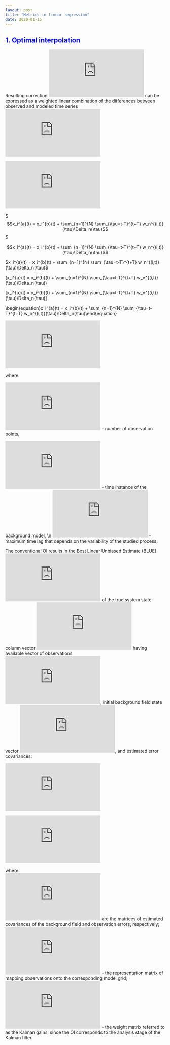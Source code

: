 ```yaml
---
layout: post
title: "Metrics in linear regression"
date: 2020-01-15
---
```

<link rel="stylesheet" href="https://cdn.jsdelivr.net/npm/katex@0.10.2/dist/katex.min.css" integrity="sha384-yFRtMMDnQtDRO8rLpMIKrtPCD5jdktao2TV19YiZYWMDkUR5GQZR/NOVTdquEx1j" crossorigin="anonymous">
<script defer src="https://cdn.jsdelivr.net/npm/katex@0.10.2/dist/katex.min.js" integrity="sha384-9Nhn55MVVN0/4OFx7EE5kpFBPsEMZxKTCnA+4fqDmg12eCTqGi6+BB2LjY8brQxJ" crossorigin="anonymous"></script>
<script defer src="https://cdn.jsdelivr.net/npm/katex@0.10.2/dist/contrib/auto-render.min.js" integrity="sha384-kWPLUVMOks5AQFrykwIup5lo0m3iMkkHrD0uJ4H5cjeGihAutqP0yW0J6dpFiVkI" crossorigin="anonymous" onload="renderMathInElement(document.body);"></script>

## <span style="color:blue"> 1. Optimal interpolation </span>

Resulting correction ![equation](https://latex.codecogs.com/gif.latex?x_i%5E%7Ba%7D) can be expressed as a weighted linear combination 
of the differences between observed and modeled time series 
![equation](https://latex.codecogs.com/png.latex?%5CDelta_n%28%5Ctau%29%20%3D%20y_n%5E%7Bo%7D%28%5Ctau%29-Hx_n%5E%7Bb%7D%28%5Ctau%29) 

![equation](https://latex.codecogs.com/png.latex?%5CDelta_n%28%5Ctau%29%20%3D%20y_n%5E%7Bo%7D%28%5Ctau%29-Hx_n%5E%7Bb%7D%28%5Ctau%29) 

$$$x_i^{a}(t) = x_i^{b}(t) + \sum_{n=1}^{N} \sum_{\tau=t-T}^{t+T} w_n^{(i,t)}(\tau)\Delta_n(\tau)$$$

$$x_i^{a}(t) = x_i^{b}(t) + \sum_{n=1}^{N} \sum_{\tau=t-T}^{t+T} w_n^{(i,t)}(\tau)\Delta_n(\tau)$$

$x_i^{a}(t) = x_i^{b}(t) + \sum_{n=1}^{N} \sum_{\tau=t-T}^{t+T} w_n^{(i,t)}(\tau)\Delta_n(\tau)$

 \(x_i^{a}(t) = x_i^{b}(t) + \sum_{n=1}^{N} \sum_{\tau=t-T}^{t+T} w_n^{(i,t)}(\tau)\Delta_n(\tau)\) 
 
  \[x_i^{a}(t) = x_i^{b}(t) + \sum_{n=1}^{N} \sum_{\tau=t-T}^{t+T} w_n^{(i,t)}(\tau)\Delta_n(\tau)\] 

\begin{equation}x_i^{a}(t) = x_i^{b}(t) + \sum_{n=1}^{N} \sum_{\tau=t-T}^{t+T} w_n^{(i,t)}(\tau)\Delta_n(\tau)\end{equation}

![equation](https://latex.codecogs.com/png.latex?x_i%5E%7Ba%7D%28t%29%20%3D%20x_i%5E%7Bb%7D%28t%29%20&plus;%20%5Csum_%7Bn%3D1%7D%5E%7BN%7D%20%5Csum_%7B%5Ctau%3Dt-T%7D%5E%7Bt&plus;T%7D%20w_n%5E%7B%28i%2Ct%29%7D%28%5Ctau%29%5CDelta_n%28%5Ctau%29)

where:

![equation](https://latex.codecogs.com/png.latex?N) - number of observation points,

![equation](https://latex.codecogs.com/png.latex?t) - time instance of the background model, \n
![equation](https://latex.codecogs.com/png.latex?T) - maximum time lag that depends on the variability of the studied process.

The conventional OI results in the Best Linear Unbiased Estimate (BLUE) ![equation](https://latex.codecogs.com/png.latex?%5Ctextbf%7Bx%7D%5E%7Ba%7D) of the true system state column vector 
![equation](https://latex.codecogs.com/png.latex?%5Ctextbf%7Bx%7D%5E%7Bt%7D) having available vector of observations ![equation](https://latex.codecogs.com/png.latex?%5Ctextbf%7By%7D%5E%7Bo%7D), 
initial background field state vector ![equation](https://latex.codecogs.com/png.latex?%5Ctextbf%7Bx%7D%5E%7Bb%7D), and estimated error covariances:

![equation](https://latex.codecogs.com/png.latex?%5Ctextbf%7Bx%7D%5E%7Ba%7D%3D%5Ctextbf%7Bx%7D%5E%7Bb%7D&plus;%5Ctextbf%7BK%7D%28%5Ctextbf%7By%7D%5E%7Bo%7D-%5Ctextbf%7BH%7D%5Ctextbf%7Bx%7D%5E%7Bb%7D%29)

![equation](https://latex.codecogs.com/png.latex?%5Ctextbf%7BK%7D%3D%5Ctextbf%7BP%7D%5E%7Bb%7D%5Ctextbf%7BH%7D%5E%7BT%7D%28%5Ctextbf%7BH%7D%5Ctextbf%7BP%7D%5Eb%5Ctextbf%7BH%7D%5E%7BT%7D&plus;%5Ctextbf%7BR%7D%29%5E%7B-1%7D)

where:\
![equation](https://latex.codecogs.com/png.latex?%5Ctextbf%7BP%7D%5Eb%20%3D%20%5Clangle%20%28%5Ctextbf%7Bx%7D%5Eb%20-%20%5Ctextbf%7Bx%7D%5Et%29%7B%28%5Ctextbf%7Bx%7D%5Eb%20-%20%5Ctextbf%7Bx%7D%5Et%29%7D%5ET%20%5Crangle%24%20and%20%24%5Ctextbf%7BR%7D%20%3D%20%5Clangle%20%28%5Ctextbf%7By%7D%5Eo%20-%20%5Ctextbf%7Bx%7D%5Et%29%7B%28%5Ctextbf%7By%7D%5Eo%20-%20%5Ctextbf%7Bx%7D%5Et%29%7D%5ET%20%5Crangle) are the matrices of estimated covariances of the background field and observation errors, respectively;\
![equation](https://latex.codecogs.com/png.latex?%5Ctextbf%7BH%7D) - the representation matrix of mapping observations onto the corresponding model grid;\
![equation](https://latex.codecogs.com/png.latex?%5Cmathbf%7BK%7D) - the weight matrix referred to as the Kalman gains, since the OI corresponds to the analysis stage of the Kalman filter. 
